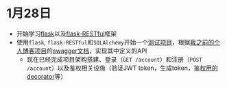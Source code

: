 # 1月28日

- 开始学习[flask](https://flask.palletsprojects.com/en/1.1.x/)以及[flask-RESTful](https://flask-restful.readthedocs.io/en/latest/index.html)框架
- 使用`flask`, `flask-RESTful`和`SQLAlchemy`开始一个[测试项目](preparation/flask-restful-test)，根据[我之前的个人博客项目](https://github.com/ddadaal/VicBlog-Backend)的[swagger文档](https://vicblogapi.azurewebsites.net/swagger/)，实现其中定义的API
  - 现在已经完成项目架构搭建、登录（`GET /account`）和注册（`POST /account`）以及鉴权相关设施（验证JWT token，生成token，[鉴权用的decorator](../preparation/flask-restful-test/util/auth/decorator.py)等）